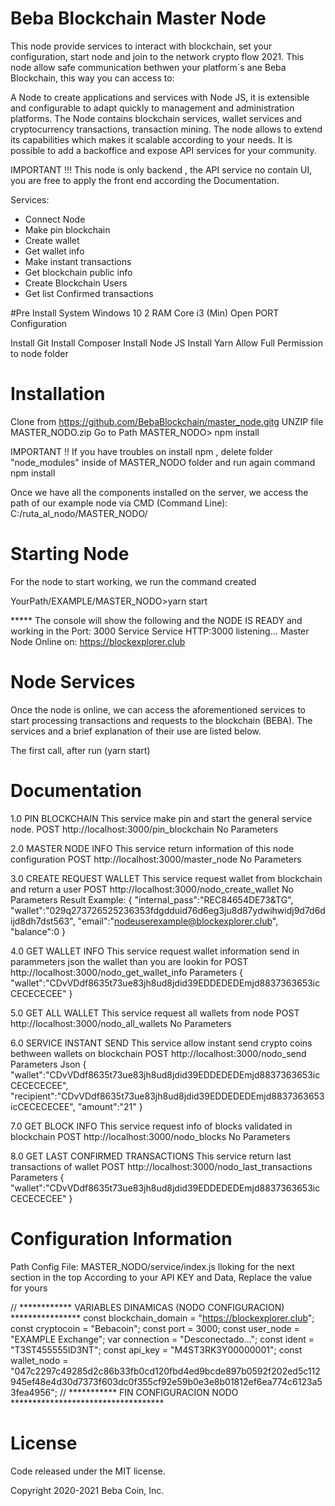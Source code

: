 # Beba Blockchain Master Node
This node provide services to interact with blockchain, set your configuration, start node and join to the network crypto flow 2021.
This node allow safe communication bethwen your platform`s ane Beba Blockchain, this way you can access to:

A Node to create applications and services with Node JS, it is extensible and configurable to adapt quickly to management and administration platforms.
The Node contains blockchain services, wallet services and cryptocurrency transactions, transaction mining. The node allows to extend its 
capabilities which makes it scalable according to your needs. It is possible to add a backoffice and expose API services for your community.

IMPORTANT !!! 
This node is only backend , the API service no contain UI, you are free to apply the front end according the Documentation.

Services:

- Connect Node
- Make pin blockchain
- Create wallet
- Get wallet info
- Make instant transactions
- Get blockchain public info
- Create Blockchain Users
- Get list Confirmed transactions


#Pre Install
System Windows 10 2 RAM Core i3 (Min) Open PORT Configuration

Install Git
Install Composer
Install Node JS
Install Yarn
Allow Full Permission to node folder

# Installation
Clone from https://github.com/BebaBlockchain/master_node.gitg
UNZIP file MASTER_NODO.zip
Go to Path MASTER_NODO>
npm install

IMPORTANT !! 
If you have troubles on install npm , delete folder "node_modules" inside of MASTER_NODO folder and run again command npm install


Once we have all the components installed on the server, we access the path of our example node via CMD (Command Line):
C:/ruta_al_nodo/MASTER_NODO/

# Starting Node
For the node to start working, we run the command created

YourPath/EXAMPLE/MASTER_NODO>yarn start

***** The console will show the following and the NODE IS READY and working in the Port: 3000 Service
Service HTTP:3000 listening...
Master Node Online on:
https://blockexplorer.club


# Node Services

Once the node is online, we can access the aforementioned services to start processing transactions and requests to the blockchain (BEBA). The services and a brief explanation of their use are listed below.

The first call, after run (yarn start)


# Documentation

1.0 PIN BLOCKCHAIN
This service make pin and start the general service node.
POST http://localhost:3000/pin_blockchain
No Parameters


2.0 MASTER NODE INFO
This service return information of this node configuration
POST http://localhost:3000/master_node
No Parameters


3.0 CREATE REQUEST WALLET
This service request wallet from blockchain and return a user
POST http://localhost:3000/nodo_create_wallet
No Parameters
Result Example:
{
  "internal_pass":"REC84654DE73&TG",
  "wallet":"029q273726525236353fdgdduid76d6eg3ju8d87ydwihwidj9d7d6dijd8dh7dst563",
  "email":"nodeuserexample@blockexplorer.club",
  "balance":0
}

4.0 GET WALLET INFO
This service request wallet information
send in parammeters json the wallet than you are lookin for
POST http://localhost:3000/nodo_get_wallet_info
Parameters
{
  "wallet":"CDvVDdf8635t73ue83jh8ud8jdid39EDDEDEDEmjd8837363653icCECECECEE"
}


5.0 GET ALL WALLET
This service request all wallets from node
POST http://localhost:3000/nodo_all_wallets
No Parameters



6.0 SERVICE INSTANT SEND
This service allow instant send crypto coins bethween wallets on blockchain
POST http://localhost:3000/nodo_send
Parameters Json
{
  "wallet":"CDvVDdf8635t73ue83jh8ud8jdid39EDDEDEDEmjd8837363653icCECECECEE",
  "recipient":"CDvVDdf8635t73ue83jh8ud8jdid39EDDEDEDEmjd8837363653icCECECECEE",
  "amount":"21"
}


7.0 GET BLOCK INFO
This service request info of blocks validated in blockchain
POST http://localhost:3000/nodo_blocks
No Parameters


8.0 GET LAST CONFIRMED TRANSACTIONS
This service return last transactions of wallet
POST http://localhost:3000/nodo_last_transactions
Parameters
{
  "wallet":"CDvVDdf8635t73ue83jh8ud8jdid39EDDEDEDEmjd8837363653icCECECECEE"
}




# Configuration Information 

Path Config File:
MASTER_NODO/service/index.js lloking for the next section in the top
According to your API KEY and Data, Replace the value for yours

// ************ VARIABLES DINAMICAS (NODO CONFIGURACION) ****************
const blockchain_domain = "https://blockexplorer.club";
const cryptocoin = "Bebacoin";
const port = 3000;
const user_node = "EXAMPLE Exchange";
var connection = "Desconectado...";
const ident = "T3ST455555ID3NT";
const api_key = "M4ST3RK3Y00000001";
const wallet_nodo = "047c2297c49285d2c86b33fb0cd120fbd4ed9bcde897b0592f202ed5c112945ef48e4d30d7373f603dc0f355cf92e59b0e3e8b01812ef6ea774c6123a53fea4956";
// *********** FIN CONFIGURACION NODO ***********************************

# License
Code released under the MIT license.

Copyright 2020-2021 Beba Coin, Inc.
